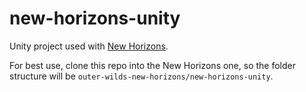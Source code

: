 # new-horizons-unity
Unity project used with [New Horizons](https://github.com/xen-42/outer-wilds-new-horizons).
 
For best use, clone this repo into the New Horizons one, so the folder structure will be `outer-wilds-new-horizons/new-horizons-unity`. 
